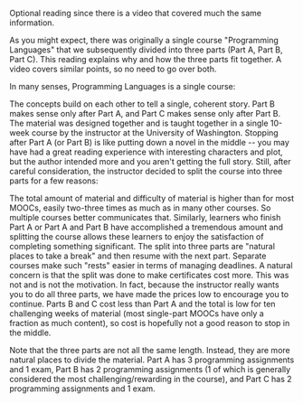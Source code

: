 Optional reading since there is a video that covered much the same information.

As you might expect, there was originally a single course "Programming Languages" that we subsequently divided into three parts (Part A, Part B, Part C). This reading explains why and how the three parts fit together. A video covers similar points, so no need to go over both.

In many senses, Programming Languages is a single course:

The concepts build on each other to tell a single, coherent story.
Part B makes sense only after Part A, and Part C makes sense only after Part B.
The material was designed together and is taught together in a single 10-week course by the instructor at the University of Washington.
Stopping after Part A (or Part B) is like putting down a novel in the middle -- you may have had a great reading experience with interesting characters and plot, but the author intended more and you aren't getting the full story.
Still, after careful consideration, the instructor decided to split the course into three parts for a few reasons:

The total amount of material and difficulty of material is higher than for most MOOCs, easily two-three times as much as in many other courses. So multiple courses better communicates that.
Similarly, learners who finish Part A or Part A and Part B have accomplished a tremendous amount and splitting the course allows these learners to enjoy the satisfaction of completing something significant.
The split into three parts are "natural places to take a break" and then resume with the next part. Separate courses make such "rests" easier in terms of managing deadlines.
A natural concern is that the split was done to make certificates cost more. This was not and is not the motivation. In fact, because the instructor really wants you to do all three parts, we have made the prices low to encourage you to continue. Parts B and C cost less than Part A and the total is low for ten challenging weeks of material (most single-part MOOCs have only a fraction as much content), so cost is hopefully not a good reason to stop in the middle.

Note that the three parts are not all the same length. Instead, they are more natural places to divide the material. Part A has 3 programming assignments and 1 exam, Part B has 2 programming assignments (1 of which is generally considered the most challenging/rewarding in the course), and Part C has 2 programming assignments and 1 exam.